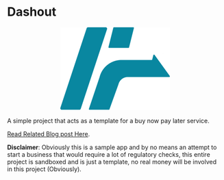 # Dashout

<p align="center">
    <img src="./public/logo-256.png" />
</p>

A simple project that acts as a template for a buy now pay later service.

[Read Related Blog post Here](https://blog.devesh.tech/post/lets-build-a-buy-now-pay-later-service).

**Disclaimer**: Obviously this is a sample app and by no means an attempt to start a business that would require a lot of regulatory checks, this entire project is sandboxed and is just a template, no real money will be involved in this project (Obviously).
